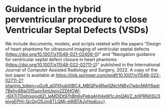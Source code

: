 # Guidance in the hybrid perventricular procedure to close Ventricular Septal Defects (VSDs)

We include documents, models, and scripts related with the papers "Design of heart phantoms for ultrasound imaging of ventricular septal defects (https://doi.org/10.1007/s11548-021-02406-0)" and "Navigation guidance for ventricular septal defect closure in heart phantoms (https://doi.org/10.1007/s11548-022-02711-2)" published in the International Journal of Computer Assisted Radiology and Surgery, 2022. A copy of the last paper is available at https://link.springer.com/epdf/10.1007/s11548-022-02711-2?sharing_token=uGu9_aGfXhub0tBC4_MBQPe4RwlQNchNByi7wbcMAY6adr7Behv6RaOl15uoy5mUpoy2ZDHOW--6lX7iTDqhlxpjvdQ1_leMDlDt97hBh6vPebgAHt4eW1cJmQAVZ_b0PRN0SU3piygEPHi-QcQyO5Jm8TLQMj-eWBTAJvHodcs=). 

